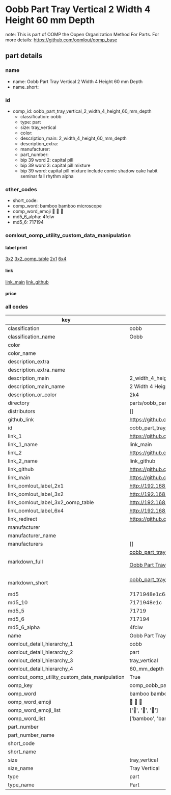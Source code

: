# Oobb Part Tray Vertical 2 Width 4 Height 60 mm Depth  

note: This is part of OOMP the Oopen Organization Method For Parts. For more details: https://github.com/oomlout/oomp_base

##  part details
  







### name
* name: Oobb Part Tray Vertical 2 Width 4 Height 60 mm Depth
* name_short: 
### id
* oomp_id: oobb_part_tray_vertical_2_width_4_height_60_mm_depth
  * classification: oobb
  * type: part
  * size: tray_vertical
  * color: 
  * description_main: 2_width_4_height_60_mm_depth
  * description_extra: 
  * manufacturer: 
  * part_number: 
  * bip 39 word 2: capital pill
  * bip 39 word 3: capital pill mixture
  * bip 39 word: capital pill mixture include comic shadow cake habit seminar fall rhythm alpha

### other_codes
* short_code: 
* oomp_word: bamboo bamboo microscope
* oomp_word_emoji :bamboo: :bamboo: :microscope:
* md5_6_alpha: 4fclw
* md5_6: 717194






### oomlout_oomp_utility_custom_data_manipulation
#### label print
[3x2](http://192.168.1.245:1112/?label=oomp%204fclw)
[3x2_oomp_table](http://192.168.1.108:1112/?label=oomp%204fclw)
[2x1](http://192.168.1.242:1112/?label=oomp%204fclw)
[6x4](http://192.168.1.55:1112/?label=oomp%204fclw)    

#### link

[link_main](https://github.com/oomlout/oomlout_oomp_version_1_messy/tree/main/parts/oobb_part_tray_vertical_2_width_4_height_60_mm_depth) [link_github](https://github.com/oomlout/oomlout_oomp_version_1_messy/tree/main/parts/oobb_part_tray_vertical_2_width_4_height_60_mm_depth)                             

#### price







### all codes 
| key | value |  
| --- | --- |  
| classification | oobb |  
| classification_name | Oobb |  
| color |  |  
| color_name |  |  
| description_extra |  |  
| description_extra_name |  |  
| description_main | 2_width_4_height_60_mm_depth |  
| description_main_name | 2 Width 4 Height 60 mm Depth |  
| description_or_color | 2k4 |  
| directory | parts/oobb_part_tray_vertical_2_width_4_height_60_mm_depth |  
| distributors | [] |  
| github_link | https://github.com/oomlout/oomlout_oomp_part_src/tree/main/parts/oobb_part_tray_vertical_2_width_4_height_60_mm_depth |  
| id | oobb_part_tray_vertical_2_width_4_height_60_mm_depth |  
| link_1 | https://github.com/oomlout/oomlout_oomp_version_1_messy/tree/main/parts/oobb_part_tray_vertical_2_width_4_height_60_mm_depth |  
| link_1_name | link_main |  
| link_2 | https://github.com/oomlout/oomlout_oomp_version_1_messy/tree/main/parts/oobb_part_tray_vertical_2_width_4_height_60_mm_depth |  
| link_2_name | link_github |  
| link_github | https://github.com/oomlout/oomlout_oomp_version_1_messy/tree/main/parts/oobb_part_tray_vertical_2_width_4_height_60_mm_depth |  
| link_main | https://github.com/oomlout/oomlout_oomp_version_1_messy/tree/main/parts/oobb_part_tray_vertical_2_width_4_height_60_mm_depth |  
| link_oomlout_label_2x1 | http://192.168.1.242:1112/?label=oomp%204fclw |  
| link_oomlout_label_3x2 | http://192.168.1.245:1112/?label=oomp%204fclw |  
| link_oomlout_label_3x2_oomp_table | http://192.168.1.108:1112/?label=oomp%204fclw |  
| link_oomlout_label_6x4 | http://192.168.1.55:1112/?label=oomp%204fclw |  
| link_redirect | https://github.com/oomlout/oomlout_oomp_version_1_messy/tree/main/parts/oobb_part_tray_vertical_2_width_4_height_60_mm_depth |  
| manufacturer |  |  
| manufacturer_name |  |  
| manufacturers | [] |  
| markdown_full | [oobb_part_tray_vertical_2_width_4_height_60_mm_depth](none)<br>[](none)<br>[Oobb Part Tray Vertical 2 Width 4 Height 60 Mm Depth](none)<br><br> |  
| markdown_short | [oobb_part_tray_vertical_2_width_4_height_60_mm_depth](none)<br><br> |  
| md5 | 7171948e1c68240b131727271ca93110 |  
| md5_10 | 7171948e1c |  
| md5_5 | 71719 |  
| md5_6 | 717194 |  
| md5_6_alpha | 4fclw |  
| name | Oobb Part Tray Vertical 2 Width 4 Height 60 mm Depth |  
| oomlout_detail_hierarchy_1 | oobb |  
| oomlout_detail_hierarchy_2 | part |  
| oomlout_detail_hierarchy_3 | tray_vertical |  
| oomlout_detail_hierarchy_4 | 60_mm_depth |  
| oomlout_oomp_utility_custom_data_manipulation | True |  
| oomp_key | oomp_oobb_part_tray_vertical_2_width_4_height_60_mm_depth |  
| oomp_word | bamboo bamboo microscope |  
| oomp_word_emoji | :bamboo: :bamboo: :microscope: |  
| oomp_word_emoji_list | [':bamboo:', ':bamboo:', ':microscope:'] |  
| oomp_word_list | ['bamboo', 'bamboo', 'microscope'] |  
| part_number |  |  
| part_number_name |  |  
| short_code |  |  
| short_name |  |  
| size | tray_vertical |  
| size_name | Tray Vertical |  
| type | part |  
| type_name | Part |  
